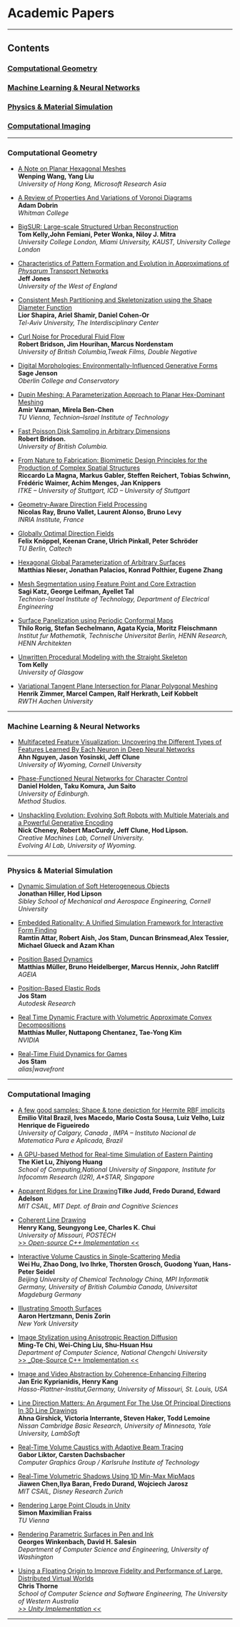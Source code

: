 Academic Papers
======
---
## Contents
### [Computational Geometry](https://github.com/GeorgeAdamon/ModernComputerGraphicsResources/blob/master/Categories/Publications/Academic%20Papers.md#computational-geometry-1)
### [Machine Learning & Neural Networks](https://github.com/GeorgeAdamon/ModernComputerGraphicsResources/blob/master/Categories/Publications/Academic%20Papers.md#machine-learning--neural-networks-1)
### [Physics & Material Simulation](https://github.com/GeorgeAdamon/ModernComputerGraphicsResources/blob/master/Categories/Publications/Academic%20Papers.md#physics--material-simulation-1)
### [Computational Imaging](https://github.com/GeorgeAdamon/ModernComputerGraphicsResources/blob/master/Categories/Publications/Academic%20Papers.md#real-time-graphics-1)

---

### Computational Geometry
* [A Note on Planar Hexagonal Meshes](https://www.microsoft.com/en-us/research/wp-content/uploads/2016/12/A-Note-on-Planar-Hexagonal-Meshes.pdf)<br/>**Wenping Wang, Yang Liu**<br/>_University of Hong Kong, Microsoft Research Asia_

* [A Review of Properties And Variations of Voronoi Diagrams](https://www.whitman.edu/Documents/Academics/Mathematics/dobrinat.pdf)<br/>**Adam Dobrin**<br/>_Whitman College_

* [BigSUR: Large-scale Structured Urban Reconstruction](https://drive.google.com/drive/folders/0B6r_mUgXfBLdUzdRV3hNZDBGSWc)
<br/>**Tom Kelly,John Femiani, Peter Wonka, Niloy J. Mitra** <br/> _University College London, Miami University, KAUST, University College London_

* [Characteristics of Pattern Formation and Evolution in Approximations of _Physarum_ Transport Networks](http://eprints.uwe.ac.uk/15260/1/artl.2010.16.2.pdf)<br/>**Jeff Jones**<br/>_University of the West of England_

* [Consistent Mesh Partitioning and Skeletonization using the Shape Diameter Function](http://www.cs.jhu.edu/~misha/ReadingSeminar/Papers/Shapira08.pdf)<br/>**Lior Shapira, Ariel Shamir, Daniel Cohen-Or**<br/>_Tel-Aviv University, The Interdisciplinary Center_

* [Curl Noise for Procedural Fluid Flow](https://www.cs.ubc.ca/~rbridson/docs/bridson-siggraph2007-curlnoise.pdf)<br/>**Robert Bridson, Jim Hourihan, Marcus Nordenstam**<br/>_University of British Columbia,Tweak Films, Double Negative_

* [Digital Morphologies: Environmentally-Influenced Generative Forms](https://drive.google.com/file/d/0B_4X5OQcV3d8Y3JYWFBpU1ZWbHM/view)<br/>**Sage Jenson**<br/>_Oberlin College and Conservatory_

* [Dupin Meshing: A Parameterization Approach to Planar Hex-Dominant Meshing](http://www.staff.science.uu.nl/~vaxma001/paphdm.pdf)<br/>**Amir Vaxman, Mirela Ben-Chen**<br/>_TU Vienna, Technion–Israel Institute of Technology_

* [Fast Poisson Disk Sampling in Arbitrary Dimensions](https://www.cct.lsu.edu/~fharhad/ganbatte/siggraph2007/CD2/content/sketches/0250.pdf)<br/>**Robert Bridson.**<br/>_University of British Columbia._

* [From Nature to Fabrication: Biomimetic Design Principles for the Production of Complex Spatial Structures](https://www.researchgate.net/publication/264709118_From_Nature_to_Fabrication_Biomimetic_Design_Principles_for_the_Production_of_Complex_Spatial_Structures/download)<br/>**Riccardo La Magna, Markus Gabler, Steffen Reichert, Tobias Schwinn, Frédéric Waimer, Achim Menges, Jan Knippers**<br/>_ITKE – University of Stuttgart, ICD – University of Stuttgart_

* [Geometry-Aware Direction Field Processing](http://alice.loria.fr/publications/papers/2009/tog_DFD/DFD.pdf)<br/>**Nicolas Ray, Bruno Vallet, Laurent Alonso, Bruno Levy**<br/>_INRIA Institute, France_

* [Globally Optimal Direction Fields](https://www.cs.cmu.edu/~kmcrane/Projects/GloballyOptimalDirectionFields/paper.pdf)<br/>**Felix Knöppel, Keenan Crane, Ulrich Pinkall, Peter Schröder**<br/>_TU Berlin, Caltech_

* [Hexagonal Global Parameterization of Arbitrary Surfaces](https://web.engr.oregonstate.edu/~zhange/images/HexParam.pdf)<br/>**Matthias Nieser, Jonathan Palacios, Konrad Polthier, Eugene Zhang**

* [Mesh Segmentation using Feature Point and Core Extraction](http://webee.technion.ac.il/~ayellet/Ps/KatzLeifmanTal.pdf)<br/>**Sagi Katz, George Leifman, Ayellet Tal**<br/>_Technion-Israel Institute of Technology, Department of Electrical Engineering_

* [Surface Panelization using Periodic Conformal Maps](http://sechel.de/publications/AAG2014Periodic.pdf)<br/>**Thilo Rorig, Stefan Sechelmann, Agata Kycia, Moritz Fleischmann**<br/>_Institut fur Mathematik, Technische Universitat Berlin, HENN Research, HENN Architekten_

* [Unwritten Procedural Modeling with the Straight Skeleton](http://theses.gla.ac.uk/4975/)
<br/> **Tom Kelly** <br/> _University of Glasgow_

* [Variational Tangent Plane Intersection for Planar Polygonal Meshing](https://www.graphics.rwth-aachen.de/media/papers/zimmer_aag12_preprint_annotated.pdf)<br/>**Henrik Zimmer, Marcel Campen, Ralf Herkrath, Leif Kobbelt**<br/>_RWTH Aachen University_

---

### Machine Learning & Neural Networks
* [Multifaceted Feature Visualization: Uncovering the Different Types of Features Learned By Each Neuron in Deep Neural Networks](https://arxiv.org/pdf/1602.03616.pdf)<br/>**Ahn Nguyen, Jason Yosinski, Jeff Clune**<br/>_University of Wyoming, Cornell University_

* [Phase-Functioned Neural Networks for Character Control](http://theorangeduck.com/media/uploads/other_stuff/phasefunction.pdf)<br/>**Daniel Holden, Taku Komura, Jun Saito**<br/>_University of Edinburgh.<br/>Method Studios._

* [Unshackling Evolution: Evolving Soft Robots with Multiple Materials and a Powerful Generative Encoding](http://jeffclune.com/publications/2013_Softbots_GECCO.pdf)<br/>**Nick Cheney, Robert MacCurdy, Jeff Clune, Hod Lipson.**<br/>_Creative Machines Lab, Cornell University.<br/>Evolving AI Lab, University of Wyoming._

---

### Physics & Material Simulation
* [Dynamic Simulation of Soft Heterogeneous Objects](https://arxiv.org/pdf/1212.2845v1.pdf)<br/>**Jonathan Hiller, Hod Lipson**<br/>_Sibley School of Mechanical and Aerospace Engineering, Cornell University_

* [Embedded Rationality: A Unified Simulation Framework for Interactive Form Finding](https://d2f99xq7vri1nk.cloudfront.net/legacy_app_files/pdf/complexconstraint_Published_Version.pdf)<br/>**Ramtin Attar, Robert Aish, Jos Stam, Duncan Brinsmead,Alex Tessier, Michael Glueck and Azam Khan**

* [Position Based Dynamics](http://matthias-mueller-fischer.ch/publications/posBasedDyn.pdf)<br/>**Matthias Müller, Bruno Heidelberger, Marcus Hennix, John Ratcliff**<br/>_AGEIA_

* [Position-Based Elastic Rods](https://docs.wixstatic.com/ugd/cf1fd6_d128ff89014f4bdebfeb967b88079daf.pdf)<br/>**Jos Stam**<br/>_Autodesk Research_

* [Real Time Dynamic Fracture with Volumetric Approximate Convex Decompositions](http://matthias-mueller-fischer.ch/publications/fractureSG2013.pdf)<br/>**Matthias Muller, Nuttapong Chentanez, Tae-Yong Kim**<br/>_NVIDIA_

* [Real-Time Fluid Dynamics for Games](http://www.dgp.toronto.edu/people/stam/reality/Research/pdf/GDC03.pdf)<br/>**Jos Stam**<br/> _alias|wavefront_

---

### Computational Imaging
* [A few good samples: Shape & tone depiction for Hermite RBF implicits](https://www.researchgate.net/publication/221523260_A_few_good_samples_Shape_tone_depiction_for_Hermite_RBF_implicits/download)<br/>**Emilio Vital Brazil, Ives Macedo, Mario Costa Sousa, Luiz Velho, Luiz Henrique de Figueiredo**<br/>_University of Calgary, Canada , IMPA – Instituto Nacional de Matematica Pura e Aplicada, Brazil_

* [A GPU-based Method for Real-time Simulation of Eastern Painting](https://www.comp.nus.edu.sg/~huangzy/review/research/others/graphite07_lu.pdf)<br/>**The Kiet Lu, Zhiyong Huang**<br/>_School of Computing,National University of Singapore, Institute for Infocomm Research (I2R), A*STAR, Singapore_

* [Apparent Ridges for Line Drawing](http://persci.mit.edu/pub_pdfs/ApparentLines.pdf)**Tilke Judd, Fredo Durand, Edward Adelson**<br/>
_MIT CSAIL, MIT Dept. of Brain and Cognitive Sciences_

* [Coherent Line Drawing](http://umsl.edu/mathcs/about/People/Faculty/HenryKang/coon.pdf)<br/>**Henry Kang, Seungyong Lee, Charles K. Chui**<br/>_University of Missouri, POSTECH_ <br/>[ >> _Open-source C++ Implementation_ <<](https://github.com/SSARCandy/Coherent-Line-Drawing)

* [Interactive Volume Caustics in Single-Scattering Media](https://sci-hub.tw/http://dx.doi.org/10.1145/1730804.1730822)<br/>**Wei Hu, Zhao Dong, Ivo Ihrke, Thorsten Grosch, Guodong Yuan, Hans-Peter Seidel**<br/>_Beijing University of Chemical Technology China, MPI Informatik Germany, University of British Columbia Canada, Universitat Magdeburg Germany_

* [Illustrating Smooth Surfaces](https://mrl.nyu.edu/publications/illustrating-smooth/hertzmann-zorin.pdf)<br/>**Aaron Hertzmann, Denis Zorin**<br/>_New York University_

* [Image Stylization using Anisotropic Reaction Diffusion](https://sci-hub.tw/10.1007/s00371-015-1139-2)<br/>**Ming-Te Chi, Wei-Ching Liu, Shu-Hsuan Hsu**<br/> _Department of Computer Science, National Chengchi University_ <br/>[>> _Ope-Source C++ Implementation <<](https://github.com/cglabnccu/stylizationRD)

* [Image and Video Abstraction by Coherence-Enhancing Filtering](http://www.kyprianidis.com/p/eg2011/jkyprian-eg2011.pdf)<br/>**Jan Eric Kyprianidis, Henry Kang**<br/>_Hasso-Plattner-Institut,Germany, University of Missouri, St. Louis, USA_

* [Line Direction Matters: An Argument For The Use Of Principal Directions In 3D Line Drawings](https://www-users.cs.umn.edu/~interran/papers/npar00.pdf)<br/>**Ahna Girshick, Victoria Interrante, Steven Haker, Todd Lemoine**<br/>_Nissan Cambridge Basic Research, University of Minnesota, Yale University, LambSoft_

* [Real-Time Volume Caustics with Adaptive Beam Tracing](https://cg.ivd.kit.edu/downloads/VolumeCaustics_Preprint.pdf)<br/>**Gabor Liktor, Carsten Dachsbacher**<br/>_Computer Graphics Group / Karlsruhe Institute of Technology_

* [Real-Time Volumetric Shadows Using 1D Min-Max MipMaps](http://groups.csail.mit.edu/graphics/mmvs/mmvs.pdf)<br/>**Jiawen Chen,Ilya Baran, Fredo Durand, Wojciech Jarosz**<br/>_MIT CSAIL, Disney Research Zurich_

* [Rendering Large Point Clouds in Unity](https://www.cg.tuwien.ac.at/research/publications/2017/FRAISS-2017-PCU/FRAISS-2017-PCU-thesis.pdf)<br/>**Simon Maximilian Fraiss**<br/>_TU Vienna_

* [Rendering Parametric Surfaces in Pen and Ink](http://www.cs.otago.ac.nz/cosc455/p469-winkenbach.pdf)<br/>**Georges Winkenbach, David H. Salesin**<br/>_Department of Computer Science and Engineering, University of Washington_

* [Using a Floating Origin to Improve Fidelity and Performance of Large, Distributed Virtual Worlds](http://citeseerx.ist.psu.edu/viewdoc/download?doi=10.1.1.471.7201&rep=rep1&type=pdf)<br/>**Chris Thorne**<br/>_School of Computer Science and Software Engineering, The University of Western Australia_<br/>[_>> Unity Implementation <<_](http://wiki.unity3d.com/index.php?title=Floating_Origin)

---


